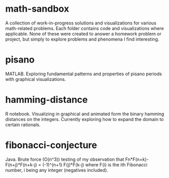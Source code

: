 # math-sandbox
A collection of work-in-progress solutions and visualizations for various math-related problems. Each folder contains code and visualizations where applicable. None of these were created to answer a homework problem or project, but simply to explore problems and phenomena I find interesting.

# pisano
MATLAB. Exploring fundamental patterns and properties of pisano periods with graphical visualizations.

# hamming-distance
R notebook. Visualizing in graphical and animated form the binary hamming distances on the integers. Currently exploring how to expand the domain to certain rationals.

# fibonacci-conjecture
Java. Brute force (O(n^3)) testing of my observation that Fn*F(n+k)-F(n+j)*F(n+k-j) = (-1)^(n+1) F(j)*F(k-j) where F(i) is the ith Fibonacci number, i being any integer (negatives included).

